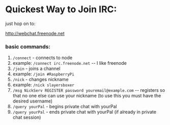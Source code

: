 # Quickest Way to Join IRC:

just hop on to:

http://webchat.freenode.net


### basic commands:

1. `/connect` - connects to node
  1. example: `/connect irc.freenode.net`  -- I like freenode
2. `/join` - joins a channel
  1. example: `/join #RaspberryPi`
3. `/nick` - changes nickname
  1. example: `/nick slayersboxer`
4. `/msg NickServ REGISTER password youremail@example.com` -- registers so that no one else can use your nickname (to use this you must have the desired username)
5. `/query yourPal` - begins private chat with yourPal
6. `/query yourPal` - ends private chat with yourPal (if already in private chat session)
